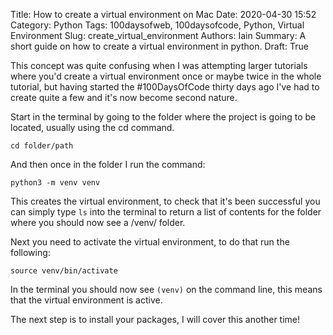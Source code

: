 Title: How to create a virtual environment on Mac
Date: 2020-04-30 15:52
Category: Python
Tags: 100daysofweb, 100daysofcode, Python, Virtual Environment
Slug: create_virtual_environment
Authors: Iain
Summary: A short guide on how to create a virtual environment in python.
Draft: True

This concept was quite confusing when I was attempting larger tutorials where you'd create a virtual environment once or maybe twice in the whole tutorial, but having started the \#100DaysOfCode thirty days ago I've had to create quite a few and it's now become second nature.

Start in the terminal by going to the folder where the project is going to be located, usually using the cd command.

~~~
cd folder/path
~~~

And then once in the folder I run the command:

~~~
python3 -m venv venv
~~~

This creates the virtual environment, to check that it's been successful you can simply type `ls` into the terminal to return a list of contents for the folder where you should now see a /venv/ folder.

Next you need to activate the virtual environment, to do that run the following:

~~~
source venv/bin/activate
~~~

In the terminal you should now see `(venv)` on the command line, this means that the virtual environment is active.

The next step is to install your packages, I will cover this another time!